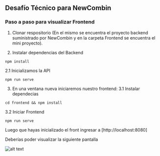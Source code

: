 ## Desafío Técnico para NewCombin

### Paso a paso para visualizar Frontend

1. Clonar respositorio (En el mismo se encuentra el proyecto backend suministrado por NewCombin y en la carpeta Frontend se encuentra el mini proyecto).

2. Instalar dependencias del Backend
```
npm install
```
2.1 Inicializamos la API
```
npm run serve
```

3. En una ventana nueva iniciaremos nuestro frontend:
3.1 Instalar dependecias
```
cd frontend && npm install
```

3.2 Iniciar Frontend
```
npm run serve
```

Luego que hayas inicializado el front ingresar a [http://localhost:8080]

Deberías poder visualizar la siguiente pantalla

![alt text](https://github.com/maigueldev/new_combin_challenge/miniFrontend.png "Frontend")